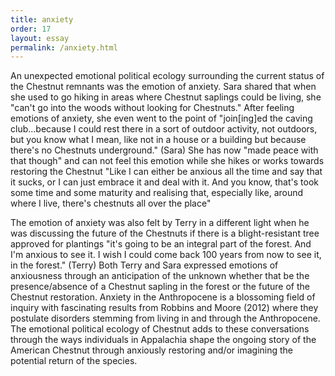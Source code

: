 ```yaml
---
title: anxiety
order: 17
layout: essay
permalink: /anxiety.html
---
```


An unexpected emotional political ecology surrounding the current status of the Chestnut remnants was the emotion of anxiety. Sara shared that when she used to go hiking in areas where Chestnut saplings could be living, she "can't go into the woods without looking for Chestnuts." After feeling emotions of anxiety, she even went to the point of 
"join[ing]ed the caving club...because I could rest there in a sort of outdoor activity, not outdoors, but you know what I mean, like not in a house or a building but because there's no Chestnuts underground." (Sara)
She has now "made peace with that though" and can not feel this emotion while she hikes or works towards restoring the Chestnut
"Like I can either be anxious all the time and say that it sucks, or I can just embrace it and deal with it. And you know, that's took some time and some maturity and realising that, especially like, around where I live, there's chestnuts all over the place"

The emotion of anxiety was also felt by Terry in a different light when he was discussing the future of the Chestnuts if there is a blight-resistant tree approved for plantings 
"it's going to be an integral part of the forest. And I'm anxious to see it. I wish I could come back 100 years from now to see it, in the forest." (Terry)
Both Terry and Sara expressed emotions of anxiousness through an anticipation of the unknown whether that be the presence/absence of a Chestnut sapling in the forest or the future of the Chestnut restoration. Anxiety in the Anthropocene is a blossoming field of inquiry with fascinating results from Robbins and Moore (2012) where they postulate disorders stemming from living in and through the Anthropocene. The emotional political ecology of Chestnut adds to these conversations through the ways individuals in Appalachia shape the ongoing story of the American Chestnut through anxiously restoring and/or imagining the potential return of the species.
